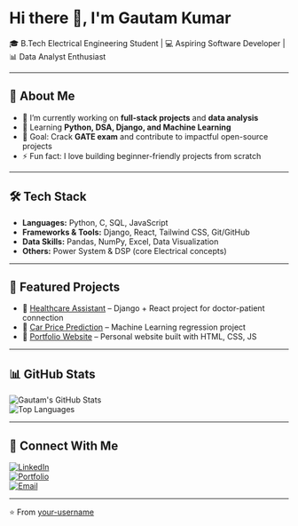 # Hi there 👋, I'm Gautam Kumar  

🎓 B.Tech Electrical Engineering Student | 💻 Aspiring Software Developer | 📊 Data Analyst Enthusiast  

---

## 🚀 About Me
- 🔭 I’m currently working on **full-stack projects** and **data analysis**
- 🌱 Learning **Python, DSA, Django, and Machine Learning**
- 🎯 Goal: Crack **GATE exam** and contribute to impactful open-source projects  
- ⚡ Fun fact: I love building beginner-friendly projects from scratch  

---

## 🛠️ Tech Stack
- **Languages:** Python, C, SQL, JavaScript  
- **Frameworks & Tools:** Django, React, Tailwind CSS, Git/GitHub  
- **Data Skills:** Pandas, NumPy, Excel, Data Visualization  
- **Others:** Power System & DSP (core Electrical concepts)  

---

## 📂 Featured Projects
- 🔹 [Healthcare Assistant](https://github.com/your-username/healthcare-assistant) – Django + React project for doctor-patient connection  
- 🔹 [Car Price Prediction](https://github.com/your-username/car-price-prediction) – Machine Learning regression project  
- 🔹 [Portfolio Website](https://github.com/your-username/portfolio) – Personal website built with HTML, CSS, JS  

---

## 📊 GitHub Stats
![Gautam's GitHub Stats](https://github-readme-stats.vercel.app/api?username=your-username&show_icons=true&theme=tokyonight)  
![Top Languages](https://github-readme-stats.vercel.app/api/top-langs/?username=your-username&layout=compact&theme=tokyonight)

---

## 🤝 Connect With Me
[![LinkedIn](https://img.shields.io/badge/LinkedIn-blue?style=flat&logo=linkedin)](https://www.linkedin.com/in/your-linkedin)  
[![Portfolio](https://img.shields.io/badge/Portfolio-black?style=flat&logo=firefox)](https://your-portfolio-link)  
[![Email](https://img.shields.io/badge/Email-red?style=flat&logo=gmail)](mailto:your-email@gmail.com)  

---
⭐️ From [your-username](https://github.com/your-username)
